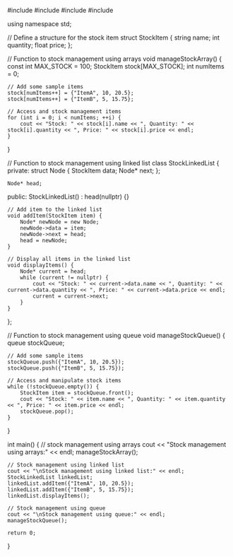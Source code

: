 #include <iostream>
#include <string>
#include <queue>
#include <list>

using namespace std;

// Define a structure for the stock item
struct StockItem {
    string name;
    int quantity;
    float price;
};

// Function to stock management using arrays
void manageStockArray() {
    const int MAX_STOCK = 100;
    StockItem stock[MAX_STOCK];
    int numItems = 0;

    // Add some sample items
    stock[numItems++] = {"ItemA", 10, 20.5};
    stock[numItems++] = {"ItemB", 5, 15.75};

    // Access and stock management items
    for (int i = 0; i < numItems; ++i) {
        cout << "Stock: " << stock[i].name << ", Quantity: " << stock[i].quantity << ", Price: " << stock[i].price << endl;
    }
}

// Function to stock management using linked list
class StockLinkedList {
private:
    struct Node {
        StockItem data;
        Node* next;
    };

    Node* head;

public:
    StockLinkedList() : head(nullptr) {}

    // Add item to the linked list
    void addItem(StockItem item) {
        Node* newNode = new Node;
        newNode->data = item;
        newNode->next = head;
        head = newNode;
    }

    // Display all items in the linked list
    void displayItems() {
        Node* current = head;
        while (current != nullptr) {
            cout << "Stock: " << current->data.name << ", Quantity: " << current->data.quantity << ", Price: " << current->data.price << endl;
            current = current->next;
        }
    }
};

// Function to stock management using queue
void manageStockQueue() {
    queue<StockItem> stockQueue;

    // Add some sample items
    stockQueue.push({"ItemA", 10, 20.5});
    stockQueue.push({"ItemB", 5, 15.75});

    // Access and manipulate stock items
    while (!stockQueue.empty()) {
        StockItem item = stockQueue.front();
        cout << "Stock: " << item.name << ", Quantity: " << item.quantity << ", Price: " << item.price << endl;
        stockQueue.pop();
    }
}

int main() {
    // stock management using arrays
    cout << "Stock management using arrays:" << endl;
    manageStockArray();

    // Stock management using linked list
    cout << "\nStock management using linked list:" << endl;
    StockLinkedList linkedList;
    linkedList.addItem({"ItemA", 10, 20.5});
    linkedList.addItem({"ItemB", 5, 15.75});
    linkedList.displayItems();

    // Stock management using queue
    cout << "\nStock management using queue:" << endl;
    manageStockQueue();

    return 0;
}
